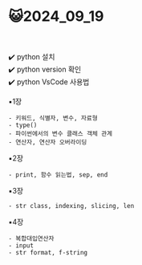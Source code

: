 # 😺2024_09_19<br/><br/>

✔️ python 설치<br/>
✔️ python version 확인<br/>
✔️ python VsCode 사용법<br/>

▪︎1장<br/>

    - 키워드, 식별자, 변수, 자료형
    - type()
    - 파이썬에서의 변수 클래스 객체 관계
    - 연산자, 연산자 오버라이딩
    
▪︎2장<br/>

    - print, 함수 읽는법, sep, end

▪︎3장<br/>

    - str class, indexing, slicing, len

▪︎4장<br/>

    - 복합대입연산자
    - input
    - str format, f-string
